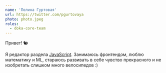 ```yaml
---
name: 'Полина Гуртовая'
url: https://twitter.com/pgurtovaya
photo: photo.jpeg
roles:
  - doka-core-team
---
```


Привет! 🐿

Я редактор раздела [JavaScript](/js/). Занимаюсь фронтендом, люблю математику и ML, стараюсь развивать в себе чувство прекрасного и не изобретать слишком много велосипедов :)